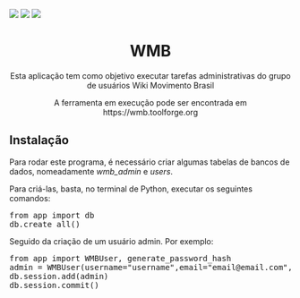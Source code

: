 <img src="https://img.shields.io/github/issues/WikiMovimentoBrasil/wmb?style=for-the-badge"/> <img src="https://img.shields.io/github/license/WikiMovimentoBrasil/wmb?style=for-the-badge"/> <img src="https://img.shields.io/github/languages/top/WikiMovimentoBrasil/wmb?style=for-the-badge"/>
<h1 align="center">WMB</h1> 
<p align="center">Esta aplicação tem como objetivo executar tarefas administrativas do grupo de usuários Wiki Movimento Brasil</p>
<p align="center">A ferramenta em execução pode ser encontrada em https://wmb.toolforge.org</p>

<h2>Instalação</h2>
<p>Para rodar este programa, é necessário criar algumas tabelas de bancos de dados, nomeadamente <i>wmb_admin</i> e <i>users</i>.</p>
Para criá-las, basta, no terminal de Python, executar os seguintes comandos:
<pre>
from app import db
db.create_all()
</pre>

Seguido da criação de um usuário admin. Por exemplo:
<pre>
from app import WMBUser, generate_password_hash
admin = WMBUser(username="username",email="email@email.com",password=generate_password_hash("password", method='sha256'))
db.session.add(admin)
db.session.commit()
</pre>